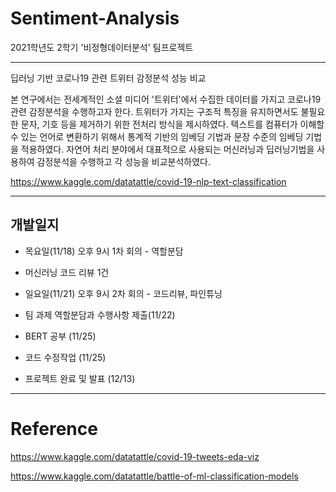 # Sentiment-Analysis

2021학년도 2학기 '비정형데이터분석' 팀프로젝트

- - -
딥러닝 기반 코로나19 관련 트위터 감정분석 성능 비교
 
본 연구에서는 전세계적인 소셜 미디어 '트위터'에서 수집한 데이터를 가지고 코로나19 관련 감정분석을 수행하고자 한다.  트위터가 가지는 구조적 특징을 유지하면서도 불필요한 문자, 기호 등을 제거하기 위한 전처리 방식을 제시하였다. 텍스트를 컴퓨터가 이해할 수 있는 언어로 변환하기 위해서 통계적 기반의 임베딩 기법과 문장 수준의 임베딩 기법을 적용하였다. 자연어 처리 분야에서 대표적으로 사용되는 머신러닝과 딥러닝기법을 사용하여 감정분석을 수행하고 각 성능을 비교분석하였다.

https://www.kaggle.com/datatattle/covid-19-nlp-text-classification 

---

## 개발일지

- 목요일(11/18) 오후 9시 1차 회의 - 역할분담

- 머신러닝 코드 리뷰 1건 
- 일요일(11/21) 오후 9시 2차 회의 - 코드리뷰, 파인튜닝

- 팀 과제 역할분담과 수행사항 제출(11/22)

- BERT 공부 (11/25)
- 코드 수정작업 (11/25)

- 프로젝트 완료 및 발표 (12/13)

- - -
# Reference
https://www.kaggle.com/datatattle/covid-19-tweets-eda-viz

https://www.kaggle.com/datatattle/battle-of-ml-classification-models
